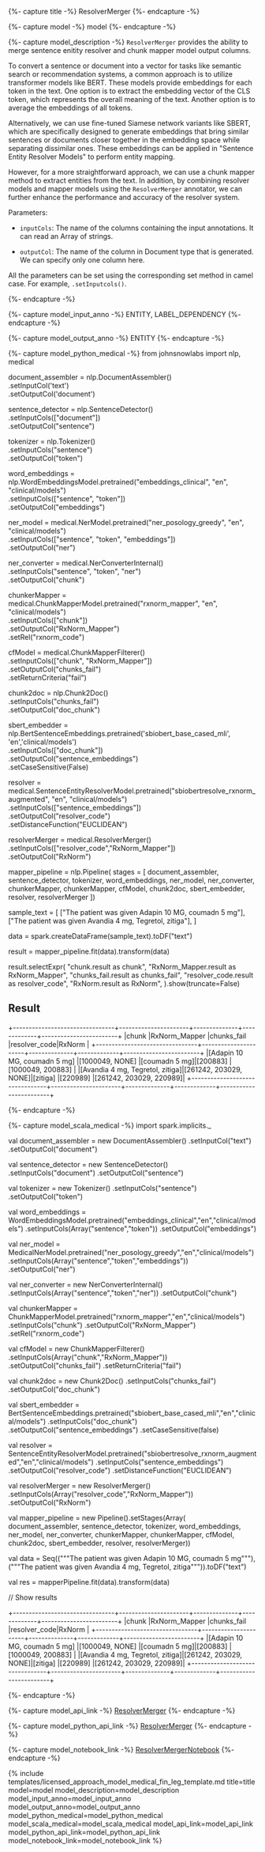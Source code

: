 {%- capture title -%}
ResolverMerger
{%- endcapture -%}

{%- capture model -%}
model
{%- endcapture -%}

{%- capture model_description -%}
`ResolverMerger` provides the ability to merge sentence enitity resolver and chunk mapper model output columns. 

To convert a sentence or document into a vector for tasks like semantic search or recommendation systems, a common approach is to utilize transformer models like BERT. These models provide embeddings for each token in the text. One option is to extract the embedding vector of the CLS token, which represents the overall meaning of the text. Another option is to average the embeddings of all tokens.

Alternatively, we can use fine-tuned Siamese network variants like SBERT, which are specifically designed to generate embeddings that bring similar sentences or documents closer together in the embedding space while separating dissimilar ones. These embeddings can be applied in "Sentence Entity Resolver Models" to perform entity mapping.

However, for a more straightforward approach, we can use a chunk mapper method to extract entities from the text. In addition, by combining resolver models and mapper models using the `ResolverMerger` annotator, we can further enhance the performance and accuracy of the resolver system.

Parameters:

- `inputCols`: The name of the columns containing the input annotations. It can read an Array of strings.

- `outputCol`: The name of the column in Document type that is generated. We can specify only one column here.

All the parameters can be set using the corresponding set method in camel case. For example, `.setInputcols()`.   

{%- endcapture -%}

{%- capture model_input_anno -%}
ENTITY, LABEL_DEPENDENCY
{%- endcapture -%}

{%- capture model_output_anno -%}
ENTITY
{%- endcapture -%}

{%- capture model_python_medical -%}
from johnsnowlabs import nlp, medical

document_assembler = nlp.DocumentAssembler()\
    .setInputCol('text')\
    .setOutputCol('document')

sentence_detector = nlp.SentenceDetector()\
    .setInputCols(["document"])\
    .setOutputCol("sentence")

tokenizer = nlp.Tokenizer()\
    .setInputCols("sentence")\
    .setOutputCol("token")

word_embeddings = nlp.WordEmbeddingsModel.pretrained("embeddings_clinical", "en", "clinical/models")\
    .setInputCols(["sentence", "token"])\
    .setOutputCol("embeddings")

ner_model = medical.NerModel.pretrained("ner_posology_greedy", "en", "clinical/models")\
    .setInputCols(["sentence", "token", "embeddings"])\
    .setOutputCol("ner")

ner_converter = medical.NerConverterInternal()\
    .setInputCols("sentence", "token", "ner")\
    .setOutputCol("chunk")

chunkerMapper = medical.ChunkMapperModel.pretrained("rxnorm_mapper", "en", "clinical/models")\
    .setInputCols(["chunk"])\
    .setOutputCol("RxNorm_Mapper")\
    .setRel("rxnorm_code")

cfModel = medical.ChunkMapperFilterer() \
    .setInputCols(["chunk", "RxNorm_Mapper"]) \
    .setOutputCol("chunks_fail") \
    .setReturnCriteria("fail")

chunk2doc = nlp.Chunk2Doc() \
    .setInputCols("chunks_fail") \
    .setOutputCol("doc_chunk")

sbert_embedder = nlp.BertSentenceEmbeddings.pretrained('sbiobert_base_cased_mli', 'en','clinical/models')\
    .setInputCols(["doc_chunk"])\
    .setOutputCol("sentence_embeddings")\
    .setCaseSensitive(False)

resolver = medical.SentenceEntityResolverModel.pretrained("sbiobertresolve_rxnorm_augmented", "en", "clinical/models") \
    .setInputCols(["sentence_embeddings"]) \
    .setOutputCol("resolver_code") \
    .setDistanceFunction("EUCLIDEAN")

resolverMerger = medical.ResolverMerger()\
    .setInputCols(["resolver_code","RxNorm_Mapper"])\
    .setOutputCol("RxNorm")

mapper_pipeline = nlp.Pipeline(
    stages = [
        document_assembler,
        sentence_detector,
        tokenizer,
        word_embeddings,
        ner_model,
        ner_converter,
        chunkerMapper,
        chunkerMapper,
        cfModel,
        chunk2doc,
        sbert_embedder,
        resolver,
        resolverMerger
    ])

sample_text = [
    ["The patient was given Adapin 10 MG, coumadn 5 mg"],
    ["The patient was given Avandia 4 mg, Tegretol, zitiga"],
]

data = spark.createDataFrame(sample_text).toDF("text")

result = mapper_pipeline.fit(data).transform(data)

result.selectExpr(
    "chunk.result as chunk",
    "RxNorm_Mapper.result as RxNorm_Mapper",
    "chunks_fail.result as chunks_fail",
    "resolver_code.result as resolver_code",
    "RxNorm.result as RxNorm",
).show(truncate=False)


## Result

+--------------------------------+----------------------+--------------+-------------+------------------------+
|chunk                           |RxNorm_Mapper         |chunks_fail   |resolver_code|RxNorm                  |
+--------------------------------+----------------------+--------------+-------------+------------------------+
|[Adapin 10 MG, coumadn 5 mg]    |[1000049, NONE]       |[coumadn 5 mg]|[200883]     |[1000049, 200883]       |
|[Avandia 4 mg, Tegretol, zitiga]|[261242, 203029, NONE]|[zitiga]      |[220989]     |[261242, 203029, 220989]|
+--------------------------------+----------------------+--------------+-------------+------------------------+

{%- endcapture -%}


{%- capture model_scala_medical -%}
import spark.implicits._

val document_assembler = new DocumentAssembler()
    .setInputCol("text")
    .setOutputCol("document")

val sentence_detector = new SentenceDetector()
    .setInputCols("document")
    .setOutputCol("sentence")

val tokenizer = new Tokenizer()
    .setInputCols("sentence")
    .setOutputCol("token")

val word_embeddings = WordEmbeddingsModel.pretrained("embeddings_clinical","en","clinical/models")
    .setInputCols(Array("sentence","token"))
    .setOutputCol("embeddings")

val ner_model = MedicalNerModel.pretrained("ner_posology_greedy","en","clinical/models")
    .setInputCols(Array("sentence","token","embeddings"))
    .setOutputCol("ner")

val ner_converter = new NerConverterInternal()
    .setInputCols(Array("sentence","token","ner"))
    .setOutputCol("chunk")

val chunkerMapper = ChunkMapperModel.pretrained("rxnorm_mapper","en","clinical/models")
    .setInputCols("chunk")
    .setOutputCol("RxNorm_Mapper")
    .setRel("rxnorm_code")

val cfModel = new ChunkMapperFilterer()
    .setInputCols(Array("chunk","RxNorm_Mapper"))
    .setOutputCol("chunks_fail")
    .setReturnCriteria("fail")

val chunk2doc = new Chunk2Doc()
    .setInputCols("chunks_fail")
    .setOutputCol("doc_chunk")

val sbert_embedder = BertSentenceEmbeddings.pretrained("sbiobert_base_cased_mli","en","clinical/models")
    .setInputCols("doc_chunk")
    .setOutputCol("sentence_embeddings")
    .setCaseSensitive(false)

val resolver = SentenceEntityResolverModel.pretrained("sbiobertresolve_rxnorm_augmented","en","clinical/models")
    .setInputCols("sentence_embeddings")
    .setOutputCol("resolver_code")
    .setDistanceFunction("EUCLIDEAN")

val resolverMerger = new ResolverMerger()
    .setInputCols(Array("resolver_code","RxNorm_Mapper"))
    .setOutputCol("RxNorm")

val mapper_pipeline = new Pipeline().setStages(Array(
    document_assembler, 
    sentence_detector, 
    tokenizer, 
    word_embeddings, 
    ner_model, 
    ner_converter, 
    chunkerMapper, 
    chunkerMapper, 
    cfModel, 
    chunk2doc, 
    sbert_embedder, 
    resolver, 
    resolverMerger))


val data = Seq(("""The patient was given Adapin 10 MG, coumadn 5 mg"""),("""The patient was given Avandia 4 mg, Tegretol, zitiga""")).toDF("text")

val res = mapperPipeline.fit(data).transform(data)

// Show results

+--------------------------------+----------------------+--------------+-------------+------------------------+
|chunk                           |RxNorm_Mapper         |chunks_fail   |resolver_code|RxNorm                  |
+--------------------------------+----------------------+--------------+-------------+------------------------+
|[Adapin 10 MG, coumadn 5 mg]    |[1000049, NONE]       |[coumadn 5 mg]|[200883]     |[1000049, 200883]       |
|[Avandia 4 mg, Tegretol, zitiga]|[261242, 203029, NONE]|[zitiga]      |[220989]     |[261242, 203029, 220989]|
+--------------------------------+----------------------+--------------+-------------+------------------------+

{%- endcapture -%}

{%- capture model_api_link -%}
[ResolverMerger](https://nlp.johnsnowlabs.com/licensed/api/com/johnsnowlabs/nlp/annotators/resolution/ResolverMerger.html)
{%- endcapture -%}

{%- capture model_python_api_link -%}
[ResolverMerger](https://nlp.johnsnowlabs.com/licensed/api/python/reference/autosummary/sparknlp_jsl/annotator/resolution/resolver_merger/index.html#module-sparknlp_jsl.annotator.resolution.resolver_merger)
{%- endcapture -%}

{%- capture model_notebook_link -%}
[ResolverMergerNotebook](https://github.com/JohnSnowLabs/spark-nlp-workshop/blob/master/Spark_NLP_Udemy_MOOC/Healthcare_NLP/ResolverMerger.ipynb)
{%- endcapture -%}


{% include templates/licensed_approach_model_medical_fin_leg_template.md
title=title
model=model
model_description=model_description
model_input_anno=model_input_anno
model_output_anno=model_output_anno
model_python_medical=model_python_medical
model_scala_medical=model_scala_medical
model_api_link=model_api_link
model_python_api_link=model_python_api_link
model_notebook_link=model_notebook_link
%}
